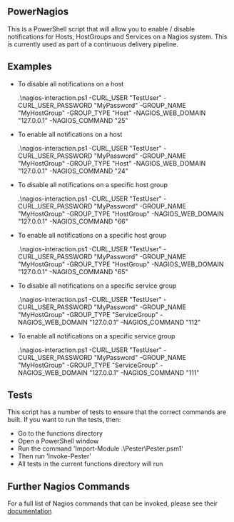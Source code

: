 PowerNagios
--
This is a PowerShell script that will allow you to enable / disable notifications for Hosts, HostGroups and Services on a Nagios system. This is currently used as part of a continuous delivery pipeline.

Examples
--
* To disable all notifications on a host

    .\nagios-interaction.ps1 -CURL_USER "TestUser" -CURL_USER_PASSWORD "MyPassword" -GROUP_NAME "MyHostGroup" -GROUP_TYPE "Host" -NAGIOS_WEB_DOMAIN "127.0.0.1" -NAGIOS_COMMAND "25"

* To enable all notifications on a host

    .\nagios-interaction.ps1 -CURL_USER "TestUser" -CURL_USER_PASSWORD "MyPassword" -GROUP_NAME "MyHostGroup" -GROUP_TYPE "Host" -NAGIOS_WEB_DOMAIN "127.0.0.1" -NAGIOS_COMMAND "24"

* To disable all notifications on a specific host group

    .\nagios-interaction.ps1 -CURL_USER "TestUser" -CURL_USER_PASSWORD "MyPassword" -GROUP_NAME "MyHostGroup" -GROUP_TYPE "HostGroup" -NAGIOS_WEB_DOMAIN "127.0.0.1" -NAGIOS_COMMAND "66"

* To enable all notifications on a specific host group

    .\nagios-interaction.ps1 -CURL_USER "TestUser" -CURL_USER_PASSWORD "MyPassword" -GROUP_NAME "MyHostGroup" -GROUP_TYPE "HostGroup" -NAGIOS_WEB_DOMAIN "127.0.0.1" -NAGIOS_COMMAND "65"

* To disable all notifications on a specific service group

    .\nagios-interaction.ps1 -CURL_USER "TestUser" -CURL_USER_PASSWORD "MyPassword" -GROUP_NAME "MyHostGroup" -GROUP_TYPE "ServiceGroup" -NAGIOS_WEB_DOMAIN "127.0.0.1" -NAGIOS_COMMAND "112"

* To enable all notifications on a specific service group

    .\nagios-interaction.ps1 -CURL_USER "TestUser" -CURL_USER_PASSWORD "MyPassword" -GROUP_NAME "MyHostGroup" -GROUP_TYPE "ServiceGroup" -NAGIOS_WEB_DOMAIN "127.0.0.1" -NAGIOS_COMMAND "111"

Tests
--
This script has a number of tests to ensure that the correct commands are built. If you want to run the tests, then:

* Go to the functions directory
* Open a PowerShell window
* Run the command 'Import-Module .\Pester\Pester.psm1'
* Then run 'Invoke-Pester'
* All tests in the current functions directory will run

Further Nagios Commands
--
For a full list of Nagios commands that can be invoked, please see their [documentation](http://old.nagios.org/developerinfo/externalcommands/commandlist.php")

